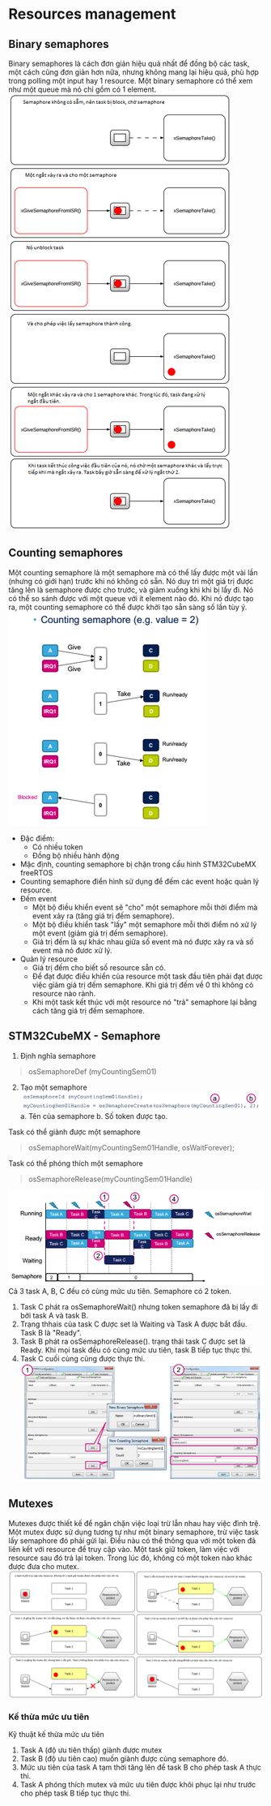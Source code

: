 # Resources management
## Binary semaphores
Binary semaphores là cách đơn giản hiệu quả nhất để đồng bộ các task, một cách cũng đơn giản hơn nữa, nhưng không mang lại hiệu quả, phù hợp trong polling một input hay 1 resource. Một binary semaphore có thể xem như một queue mà nó chỉ gồm có 1 element.
![](Untitled11.png)

## Counting semaphores
Một counting semaphore là một semaphore mà có thể lấy được một vài lần (nhưng có giới hạn) trước khi nó không có sẵn. Nó duy trì một giá trị được tăng lên là semaphore được cho trước, và giảm xuống khi khi bị lấy đi. Nó có thể so sánh được với một queue với ít element nào đó. Khi nó được tạo ra, một counting semaphore có thể được khởi tạo sẵn sàng số lần tùy ý.
![](Untitled13.png)
* Đặc điểm:
  * Có nhiều token
  * Đồng bộ nhiều hành động
* Mặc định, counting semaphore bị chặn trong cấu hình STM32CubeMX freeRTOS
* Counting semaphore điển hình sử dụng để đếm các event hoặc quản lý resource.
* Đếm event
  * Một bộ điều khiển event sẽ "cho" một semaphore mỗi thời điểm mà event xảy ra (tăng giá trị đếm semaphore).
  * Một bộ điều khiển task "lấy" một semaphore mỗi thời điểm nó xử lý một event (giảm giá trị đếm semaphore).
  * Giá trị đếm là sự khác nhau giữa số event mà nó được xảy ra và số event mà nó đươc xử lý.
* Quản lý resource
  * Giá trị đếm cho biết số resource sẵn có.
  * Để đạt được điều khiển của resource một task đầu tiên phải đạt được  việc giảm giá trị đếm semaphore. Khi giá trị đếm về 0 thì không có resource nào rảnh.
  * Khi một task kết thúc với một resource nó "trả" semaphore lại bằng cách tăng giá trị đếm semaphore.

## STM32CubeMX - Semaphore
1. Định nghĩa semaphore
> osSemaphoreDef (myCountingSem01)

2. Tạo một semaphore
![](Untitled14.png)
  a. Tên của semaphore
  b. Số token được tạo.
  
Task có thể giành được một semaphore
> osSemaphoreWait(myCountingSem01Handle, osWaitForever);

Task có thể phóng thích một semaphore
> osSemaphoreRelease(myCountingSem01Handle)

![](Untitled15.png)
Cả 3 task A, B, C đều có cùng mức ưu tiên. Semaphore có 2 token.

1. Task C phát ra osSemaphoreWait() nhưng token semaphore đã bị lấy đi bởi task A và task B.
2. Trạng thhais của task C được set là Waiting và Task A được bắt đầu. Task B là "Ready".
3. Task B phát ra osSemaphoreRelease(). trạng thái task C được set là Ready. Khi mọi task đều có cùng mức ưu tiên, task B tiếp tục thực thi.
4. Task C cuối cùng cũng được thực thi.
 ![](Untitled16.png)
 
## Mutexes
Mutexes được thiết kế để ngăn chặn việc loại trừ lẫn nhau hay việc đình trệ. Một mutex được sử dụng tương tự như một binary semaphore, trừ việc task lấy semaphore đó phải gửi lại. Điều nàu có thể thông qua với một token đã liên kết với resource để truy cập vào. Một task giữ token, làm việc với resource sau đó trả lại token. Trong lúc đó, không có một token nào khác được đưa cho mutex.
![](Untitled12.png)

### Kế thừa mức ưu tiên
Kỹ thuật kế thừa mức ưu tiên

1. Task A (độ ưu tiên thấp) giành được mutex
2. Task B (độ ưu tiên cao) muốn giành được cùng semaphore đó.
3. Mức ưu tiên của task A tạm thời tăng lên để task B cho phép task A thực thi.
4. Task A phóng thích mutex và mức ưu tiên được khôi phục lại như trước cho phép task B tiếp tục thực thi.

  





